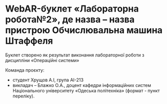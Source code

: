 # WebAR-буклет «Лабораторна робота№2», де назва – назва пристрою Обчислювальна машина Штаффеля
Буклет створено як результат виконання лабораторної роботи з дисципліни
«Операційні системи»

Команда проєкту:
+ студент Хрущов А.I, група AI-213
+ викладач – Блажко О.А., доцент кафедри інформаційних систем Національного
університету «Одеська політехніка» (формат - пункт переліку).
